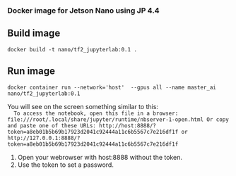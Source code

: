 ### Docker image for Jetson Nano using JP 4.4 ###

## Build image ##
`docker build -t nano/tf2_jupyterlab:0.1 .`

## Run image ##
`docker container run --network='host'  --gpus all --name master_ai nano/tf2_jupyterlab:0.1`

You will see on the screen something similar to this:  
`  
    To access the notebook, open this file in a browser:
        file:///root/.local/share/jupyter/runtime/nbserver-1-open.html
    Or copy and paste one of these URLs:
        http://host:8888/?token=a8eb01b5b69b17923d2041c92444a11c6b5567c7e216df1f
     or http://127.0.0.1:8888/?token=a8eb01b5b69b17923d2041c92444a11c6b5567c7e216df1f
`
1. Open your webrowser with host:8888 without the token.
2. Use the token to set a password. 
